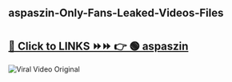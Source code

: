 
 ## aspaszin-Only-Fans-Leaked-Videos-Files

# <h2><a href="https://mediaupload.pro?aspaszin">🔗 Click to LINKS ⏩⏩ 👉 🟢 aspaszin </a></h2>

<a href="https://mediaupload.pro?aspaszin" rel="nofollow" data-target="animated-image.originalLink"><img src="https://i.ibb.co.com/xMMVF88/686577567.gif" alt="Viral Video Original" style="max-width: 100%; display: inline-block;" data-target="animated-image.originalImage"></a>